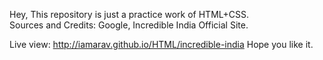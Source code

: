 Hey, This repository is just a practice work of HTML+CSS.<br>
Sources and Credits: Google, Incredible India Official Site.

Live view: http://iamarav.github.io/HTML/incredible-india
Hope you like it.
